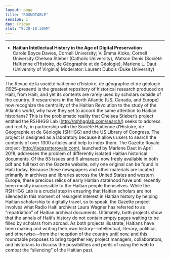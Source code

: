 ```yaml
---
layout: page
title: "ROUNDTABLE"
session: 1
day: Friday
slot: "9:30-10:30AM"
---
```




---

- **Haitian Intellectual History in the Age of Digital Preservation**\
Carole Boyce Davies, Cornell University; V. Emma Kioko, Cornell University
Chelsea Stieber (Catholic University), Watson Denis (Société Haïtienne d’Histoire, de Géographie et de Géologie), Marlene L. Daut (University of Virginia)
Moderator: Laurent Dubois (Duke University)

---

The Revue de la société haïtienne d’histoire, de géographie et de géologie (1925–present) is the greatest repository of historical research produced on Haiti, from Haiti, and yet its contents are rarely used by scholars outside of the country. If researchers in the North Atlantic (US, Canada, and Europe) now recognize the centrality of the Haitian Revolution to the study of the Atlantic world, why have they yet to accord the same attention to Haitian historians? This is the problematic reality that Chelsea Stieber’s project entitled the RSHHGG Lab (http://rshhgglab.com/search/) seeks to address and rectify, in partnership with the Société Haïtienne d’Histoire, de Géographie et de Géologie (SHHGG) and the US Library of Congress. The project is designed as a laboratory because it allows users to search the contents of over 1300 articles and help to index them. The Gazette Royale project (http://lagazetteroyale.com), launched by Marlene Daut in April 2018, addresses the problem of differently isolated Haitian historical documents. Of the 83 issues and 6 almanacs now freely available in both pdf and full text on the Gazette website, only one original can be found in Haiti today.  Because these newspapers and other materials are located primarily in archives and libraries across the United States and western Europe, these precious relics of early Haitian statehood have until recently been mostly inaccessible to the Haitian people themselves. While the RSHHGG Lab is a crucial step in ensuring that Haitian scholars are not silenced in this moment of resurgent interest in Haitian history by helping Haitian scholarship to digitally travel, so to speak, the Gazette project involves what Radio Haiti archivist Laura Wagner has referred to as “repatriation” of Haitian archival documents. Ultimately, both projects show that the annals of Haiti’s history do not contain empty pages waiting to be filled by scholars from abroad. As both projects illustrate, Haitians have been making and writing their own history—intellectual, literary, political, and otherwise—from the inception of the country until now, and this roundtable proposes to bring together key project managers, collaborators, and historians to discuss the possibilities and perils of using the web to combat the “silencing” of the Haitian past.
